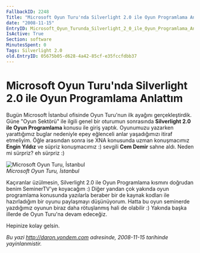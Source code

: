 ```yaml
---
FallbackID: 2248
Title: "Microsoft Oyun Turu'nda Silverlight 2.0 ile Oyun Programlama Anlattım"
date: "2008-11-15"
EntryID: Microsoft_Oyun_Turunda_Silverlight_2_0_ile_Oyun_Programlama_Anlattim
IsActive: True
Section: software
MinutesSpent: 0
Tags: Silverlight 2.0
old.EntryID: 05675b05-d628-4a42-85cf-e35fccfdbb37
---
```

# Microsoft Oyun Turu'nda Silverlight 2.0 ile Oyun Programlama Anlattım
Bugün Microsoft İstanbul ofisinde Oyun Turu'nun ilk ayağını
gerçekleştirdik. Güne "Oyun Sektörü" ile ilgili genel bir oturumun
sonrasında **Silverlight 2.0 ile Oyun Programlama** konusu ile giriş
yaptık. Oyunumuzu yazarken yarattığımız buglar nedeniyle epey eğlenceli
anlar yaşadığımızı itiraf etmeliyim. Öğle arasından sonra ise XNA
konusunda uzman konuşmacımız **Engin Yıldız** ve süpriz konuşmacımız :)
sevgili **Cem Demir** sahne aldı. Neden mi sürpriz? eh sürpriz :)

![Microsoft Oyun Turu,
İstanbul](media/Microsoft_Oyun_Turunda_Silverlight_2_0_ile_Oyun_Programlama_Anlattim/15112008_1.jpg)\
*Microsoft Oyun Turu, İstanbul*

Kaçıranlar üzülmesin, Silverlight 2.0 ile Oyun Programlama kısmını
doğrudan benim SeminerTV'ye koyacağım :) Diğer yandan çok yakında oyun
programlama konusunda yazılarla beraber bir de kaynak kodları ile
hazırladığım bir oyunu paylaşmayı düşünüyorum. Hatta bu oyun seminerde
yazdığımız oyunun biraz daha rötuşlanmış hali de olabilir :) Yakında
başka illerde de Oyun Turu'na devam edeceğiz.

Hepinize kolay gelsin.



*Bu yazi http://daron.yondem.com adresinde, 2008-11-15 tarihinde yayinlanmistir.*

